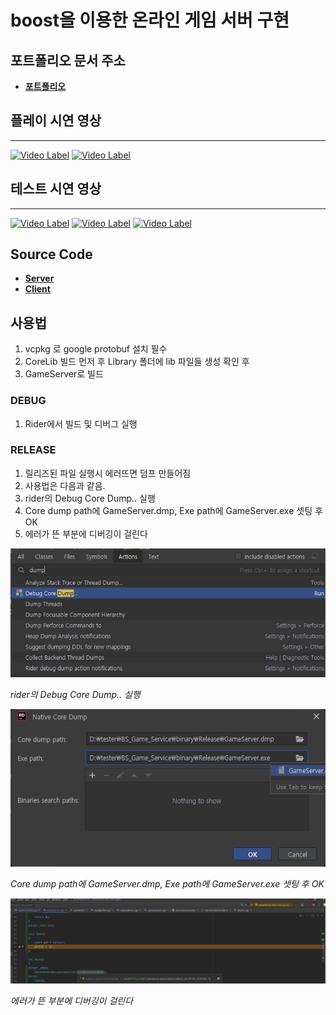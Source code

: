 ﻿# boost을 이용한 온라인 게임 서버 구현

## 포트폴리오 문서 주소
- [**포트폴리오**](https://qornwh.github.io/bjsBlog.github.io/posts/OnlineGameportfolio-0/)

## 플레이 시연 영상

---

[![Video Label](http://img.youtube.com/vi/UeYY-_UfRoY/0.jpg)](https://youtu.be/UeYY-_UfRoY?si=uCtZRGLmAZObMDmo)
[![Video Label](http://img.youtube.com/vi/bkWg1QWX7Vs/0.jpg)](https://youtu.be/bkWg1QWX7Vs)

## 테스트 시연 영상

---

[![Video Label](http://img.youtube.com/vi/WXoosvnCQw4/0.jpg)](https://youtu.be/WXoosvnCQw4)
[![Video Label](http://img.youtube.com/vi/k3-c4AiTmxs/0.jpg)](https://youtu.be/k3-c4AiTmxs)
[![Video Label](http://img.youtube.com/vi/6-NsowB52Xw/0.jpg)](https://youtu.be/6-NsowB52Xw)

## Source Code

- [**Server**](https://github.com/qornwh/GameServerProject)
- [**Client**](https://github.com/Theta08/RpgProject)

## 사용법

1. vcpkg 로 google protobuf 설치 필수
2. CoreLib 빌드 먼저 후 Library 폴더에 lib 파일들 생성 확인 후
3. GameServer로 빌드

### DEBUG

1. Rider에서 빌드 및 디버그 실행

### RELEASE

1. 릴리즈된 파일 실행시 에러뜨면 덤프 만들어짐
2. 사용법은 다음과 같음.
3. rider의 Debug Core Dump.. 실행
4. Core dump path에 GameServer.dmp, Exe path에 GameServer.exe 셋팅 후 OK
5. 에러가 뜬 부분에 디버깅이 걸린다

![3번](https://github.com/qornwh/GameServerProject/blob/main/dump1.png)

_rider의 Debug Core Dump.. 실행_

![4번](https://github.com/qornwh/GameServerProject/blob/main/dump2.png)

_Core dump path에 GameServer.dmp, Exe path에 GameServer.exe 셋팅 후 OK_

![5번](https://github.com/qornwh/GameServerProject/blob/main/dump3.png)

_에러가 뜬 부분에 디버깅이 걸린다_
